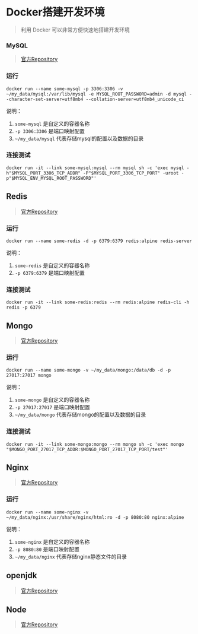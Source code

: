 # Docker搭建开发环境

> 利用 Docker 可以非常方便快速地搭建开发环境



### MySQL

> [官方Repository](https://hub.docker.com/_/mysql/)

### 运行

`docker run --name some-mysql -p 3306:3306 -v ~/my_data/mysql:/var/lib/mysql -e MYSQL_ROOT_PASSWORD=admin -d mysql --character-set-server=utf8mb4 --collation-server=utf8mb4_unicode_ci`

说明：

1. `some-mysql` 是自定义的容器名称
2. `-p 3306:3306` 是端口映射配置
3. `~/my_data/mysql` 代表存储mysql的配置以及数据的目录

### 连接测试

`docker run -it --link some-mysql:mysql --rm mysql sh -c 'exec mysql -h"$MYSQL_PORT_3306_TCP_ADDR" -P"$MYSQL_PORT_3306_TCP_PORT" -uroot -p"$MYSQL_ENV_MYSQL_ROOT_PASSWORD"'`

## Redis

> [官方Repository](https://hub.docker.com/_/redis/)

### 运行

`docker run --name some-redis -d -p 6379:6379 redis:alpine redis-server`

说明：

1. `some-redis` 是自定义的容器名称
2. `-p 6379:6379` 是端口映射配置

### 连接测试

`docker run -it --link some-redis:redis --rm redis:alpine redis-cli -h redis -p 6379`



## Mongo

> [官方Repository](https://hub.docker.com/_/mongo/)

### 运行

`docker run --name some-mongo -v ~/my_data/mongo:/data/db -d -p 27017:27017 mongo`

说明：

1. `some-mongo` 是自定义的容器名称
2. `-p 27017:27017` 是端口映射配置
3. `~/my_data/mongo` 代表存储mongo的配置以及数据的目录

### 连接测试

`docker run -it --link some-mongo:mongo --rm mongo sh -c 'exec mongo "$MONGO_PORT_27017_TCP_ADDR:$MONGO_PORT_27017_TCP_PORT/test"'`



## Nginx

> [官方Repository](https://hub.docker.com/_/nginx/)

### 运行

`docker run --name some-nginx -v ~/my_data/nginx:/usr/share/nginx/html:ro -d -p 8080:80 nginx:alpine`

说明：

1. `some-nginx` 是自定义的容器名称
2. `-p 8080:80` 是端口映射配置
3. `~/my_data/nginx` 代表存储nginx静态文件的目录

## openjdk

> [官方Repository](https://hub.docker.com/_/openjdk/)



## Node

> [官方Repository](https://hub.docker.com/_/node/)



